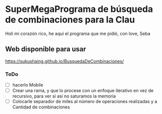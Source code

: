 # SuperMegaPrograma de búsqueda de combinaciones para la Clau

Holi mi corazón rico, he aquí el programa que me pidió, con love, Seba

## Web disponible para usar
https://sukushaing.github.io/BusquedaDeCombinaciones/

### ToDo
- [ ] hacerlo Mobile
- [ ] Crear una rama, y que lo procese con un enfoque iterativo en vez de recursivo, para ver sí así no saturamos la memoria
- [ ] Colocarle separador de miles al número de operaciones realizadas y a Cantidad de combinaciones 
